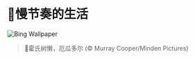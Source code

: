 # 🔖慢节奏的生活

![Bing Wallpaper](https://www.bing.com/th?id=OHR.HoffmansSloth_ZH-CN7563408641_1920x1080.jpg&rf=LaDigue_1920x1080.jpg&pid=hp)

> 📝霍氏树懒，厄瓜多尔 (© Murray Cooper/Minden Pictures)
